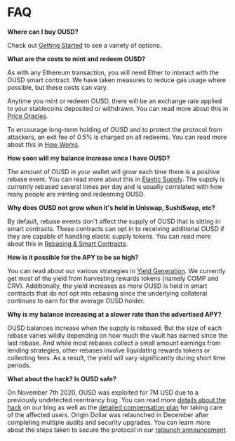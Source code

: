 # FAQ

**Where can I buy OUSD?**

Check out [Getting Started](https://docs.ousd.com/getting-started) to see a variety of options.

**What are the costs to mint and redeem OUSD?**

As with any Ethereum transaction, you will need Ether to interact with the OUSD smart contract. We have taken measures to reduce gas usage where possible, but these costs can vary.

Anytime you mint or redeem OUSD, there will be an exchange rate applied to your stablecoins deposited or withdrawn. You can read more about this in [Price Oracles](https://docs.ousd.com/core-concepts/price-oracles).

To encourage long-term holding of OUSD and to protect the protocol from attackers, an exit fee of 0.5% is charged on all redeems. You can read more about this in [How Works](https://docs.ousd.com/how-it-works).

**How soon will my balance increase once I have OUSD?**

The amount of OUSD in your wallet will grow each time there is a positive rebase event. You can read more about this in [Elastic Supply](https://docs.ousd.com/core-concepts/elastic-supply). The supply is currently rebased several times per day and is usually correlated with how many people are minting and redeeming OUSD.

**Why does OUSD not grow when it's held in Uniswap, SushiSwap, etc?**

By default, rebase events don't affect the supply of OUSD that is sitting in smart contracts. These contracts can opt in to receiving additional OUSD if they are capable of handling elastic supply tokens. You can read more about this in [Rebasing & Smart Contracts](https://docs.ousd.com/core-concepts/elastic-supply/rebasing-and-smart-contracts).

**How is it possible for the APY to be so high?**

You can read about our various strategies in [Yield Generation](https://docs.ousd.com/core-concepts/yield-generation). We currently get most of the yield from harvesting rewards tokens (namely COMP and CRV). Additionally, the yield increases as more OUSD is held in smart contracts that do not opt into rebasing since the underlying collateral continues to earn for the average OUSD holder.

**Why is my balance increasing at a slower rate than the advertised APY?**

OUSD balances increase when the supply is rebased. But the size of each rebase varies wildly depending on how much the vault has earned since the last rebase. And while most rebases collect a small amount earnings from lending strategies, other rebases involve liquidating rewards tokens or collecting fees. As a result, the yield will vary significantly during short time periods.

**What about the hack? Is OUSD safe?**

On November 7th 2020, OUSD was exploited for 7M USD due to a previously undetected reentrancy bug. You can read more [details about the hack](https://medium.com/originprotocol/urgent-ousd-has-hacked-and-there-has-been-a-loss-of-funds-7b8c4a7d534c) on our blog as well as the [detailed compensation plan](https://medium.com/originprotocol/origin-dollar-ousd-detailed-compensation-plan-faa73f87442e) for taking care of the affected users. Origin Dollar was relaunched in December after completing multiple audits and security upgrades. You can learn more about the steps taken to secure the protocol in our [relaunch announcement](https://medium.com/originprotocol/origin-dollar-ousd-is-back-b8ee0c601dad).
